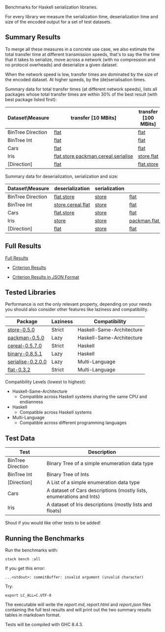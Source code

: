 Benchmarks for Haskell serialization libraries.

For every library we measure the serialization time, deserialization time and size of the encoded output for a set of test datasets.

## Summary Results

To merge all these measures in a concrete use case, we also estimate the total transfer time at different transmission speeds, that's to say the the time that it takes to serialize, move across a network (with no compression and no protocol overheads) and deserialize a given dataset.

When the network speed is low, transfer times are dominated by the size of the encoded dataset. At higher speeds, by the (de)serialisation times.

Summary data for total transfer times (at different network speeds), lists all packages whose total transfer times are within 30% of the best result (with best package listed first):

|Dataset\Measure|transfer [10 MBits]|transfer [100 MBits]|transfer [1000 MBits]|
| ---| ---| ---| ---|
|BinTree Direction|[flat](https://hackage.haskell.org/package/flat)|[flat](https://hackage.haskell.org/package/flat)|[store](https://hackage.haskell.org/package/store),[flat](https://hackage.haskell.org/package/flat)|
|BinTree Int|[flat](https://hackage.haskell.org/package/flat)|[flat](https://hackage.haskell.org/package/flat)|[store](https://hackage.haskell.org/package/store),[flat](https://hackage.haskell.org/package/flat)|
|Cars|[flat](https://hackage.haskell.org/package/flat)|[flat](https://hackage.haskell.org/package/flat)|[store](https://hackage.haskell.org/package/store),[flat](https://hackage.haskell.org/package/flat)|
|Iris|[flat](https://hackage.haskell.org/package/flat),[store](https://hackage.haskell.org/package/store),[packman](https://hackage.haskell.org/package/packman),[cereal](https://hackage.haskell.org/package/cereal),[serialise](https://hackage.haskell.org/package/serialise)|[store](https://hackage.haskell.org/package/store),[flat](https://hackage.haskell.org/package/flat)|[store](https://hackage.haskell.org/package/store)|
|[Direction]|[flat](https://hackage.haskell.org/package/flat)|[flat](https://hackage.haskell.org/package/flat),[store](https://hackage.haskell.org/package/store)|[store](https://hackage.haskell.org/package/store),[flat](https://hackage.haskell.org/package/flat)|

Summary data for deserialization, serialization and size:

|Dataset\Measure|deserialization|serialization|size|
| ---| ---| ---| ---|
|BinTree Direction|[flat](https://hackage.haskell.org/package/flat),[store](https://hackage.haskell.org/package/store)|[store](https://hackage.haskell.org/package/store)|[flat](https://hackage.haskell.org/package/flat)|
|BinTree Int|[store](https://hackage.haskell.org/package/store),[cereal](https://hackage.haskell.org/package/cereal),[flat](https://hackage.haskell.org/package/flat)|[store](https://hackage.haskell.org/package/store)|[flat](https://hackage.haskell.org/package/flat)|
|Cars|[flat](https://hackage.haskell.org/package/flat),[store](https://hackage.haskell.org/package/store)|[store](https://hackage.haskell.org/package/store)|[flat](https://hackage.haskell.org/package/flat)|
|Iris|[store](https://hackage.haskell.org/package/store)|[store](https://hackage.haskell.org/package/store)|[packman](https://hackage.haskell.org/package/packman),[flat](https://hackage.haskell.org/package/flat),[cereal](https://hackage.haskell.org/package/cereal),[store](https://hackage.haskell.org/package/store),[serialise](https://hackage.haskell.org/package/serialise)|
|[Direction]|[flat](https://hackage.haskell.org/package/flat)|[store](https://hackage.haskell.org/package/store)|[flat](https://hackage.haskell.org/package/flat)|



## Full Results

[Full Results](report.md)

* [Criterion Results](https://rawgit.com/haskell-perf/serialization/master/report.html)

* [Criterion Results in JSON Format](https://raw.githubusercontent.com/haskell-perf/serialization/master/report.json)

## Tested Libraries

Performance is not the only relevant property, depending on your needs you should also consider other features like laziness and compatibility.

| Package                                                            | Laziness | Compatibility             |
| ---                                                                | ---      | ---                       |
| [store-0.5.0](https://hackage.haskell.org/package/store)         | Strict   | Haskell-Same-Architecture |
| [packman-0.5.0](http://hackage.haskell.org/package/packman)        | Lazy     | Haskell-Same-Architecture |
| [cereal-0.5.7.0](http://hackage.haskell.org/package/cereal)        | Strict   | Haskell                   |
| [binary-0.8.5.1](http://hackage.haskell.org/package/binary)        | Lazy     | Haskell                   |
| [serialise-0.2.0.0](https://hackage.haskell.org/package/serialise) | Lazy     | Multi-Language            |
| [flat-0.3.2](https://hackage.haskell.org/package/flat)                    | Strict   | Multi-Language            |

Compatibility Levels (lowest to highest):
* Haskell-Same-Architecture
  - Compatible across Haskell systems sharing the same CPU and endianness
* Haskell
  - Compatible across Haskell systems
* Multi-Language
  - Compatible across different programming languages

## Test Data

| Test              | Description                                                          |
| ---               | ---                                                                  |
| BinTree Direction | Binary Tree of a simple enumeration data type                        |
| BinTree Int       | Binary Tree of Ints                                                  |
| [Direction]       | A List of a simple enumeration data type                             |
| Cars              | A dataset of Cars descriptions (mostly lists, enumerations and Ints) |
| Iris              | A dataset of Iris descriptions (mostly lists and floats)             |

Shout if you would like other tests to be added!

## Running the Benchmarks

Run the benchmarks with:

`stack bench :all`

If you get this error:

`...<stdout>: commitBuffer: invalid argument (invalid character)`

Try:

`export LC_ALL=C.UTF-8`

The executable will write the *report.md*, *report.html* and *report.json* files containing the full test results and will print out the two summary results tables in markdown format.

Tests will be compiled with GHC 8.4.3.

